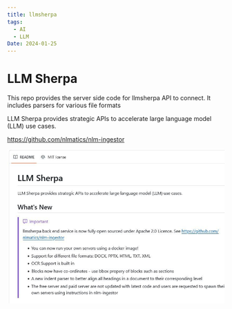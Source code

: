 ```yaml
---
title: llmsherpa
tags:
  - AI
  - LLM
Date: 2024-01-25
---
```

# LLM Sherpa
This repo provides the server side code for llmsherpa API to connect. It includes parsers for various file formats

LLM Sherpa provides strategic APIs to accelerate large language model (LLM) use cases.

<https://github.com/nlmatics/nlm-ingestor>

![](../_asset/2024-01-25_llmsherpa_image_1.jpg)

